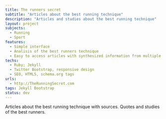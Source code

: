 ```yaml
---
title: The runners secret
subtitle: "Articles about the best running technique"
description: "Articles and studies about the best running technique"
layout: project
subjects:
  - Running
  - Sport
features:
  - Simple interface
  - Analisis of the best runners technique
  - Easy to access articles with synthesized information from multiple sources
techs:
  - Ruby; Jekyll
  - Twitter Bootstrap, responsive design
  - SEO, HTML5, schema.org tags 
urls:
  - http://TheRunningSecret.com
tags: Jekyll Bootstrap
status: dev
---
```


Articles about the best running technique with sources. Quotes and studies of the best runners.

